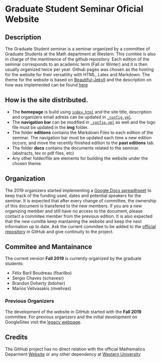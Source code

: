 # Graduate Student Seminar Oficial Website

## Description

The Graduate Student seminar is a seminar organized by a committee of Graduate Students at the Math department at Western. This comitee is also in charge of the mantinence of the github repository.
Each edition of the seminar corresponds to an academic term (Fall or Winter) and it is then usually organized twice per year. 
Github pages was chosen as the hosting for the website for their versatility with HTML, Latex and Markdown.
The theme for the website is based on [Beautiful-Jekyll](https://github.com/daattali/beautiful-jekyll) and the description on how was implemented can be found [here](https://github.com/UWOMathGrad/UWOMathGrad.github.io/blob/master/README_OLD.md)

## How is the site distributed.

- The **homepage** is build using [`index.html`](./index.html) and the site title, description and organizers email adress can be updated in [`_config.yml`](./_config.yml).
- The **navigation bar** can be modified in [`_config.yml`](./_config.yml) as well and the logo file must be updated in the **img** folder.
- The folder **editions** contains the Markdown Files to each edition of the seminar. The navigation bar must be updated each time a new edition occurs; and move the recently finished edition to the **past editions** tab.
- The folder **docs** contains the documents related to the seminar. (abstracts, tex or pdf files, etc)
- Any other folder/file are elements for building the website under the chosen theme.


## Organization

The 2019 organizers started implementing a [Google Docs spreadhseet](https://docs.google.com/spreadsheets/d/1xmKC9H9zwDQFBtqjQcaKW6DqvJvyuQSYxZIxEgGOeFo/edit#gid=0) to keep track of the funding used, dates and potential speakers for the seminar.
It is expected that after every change of committee, the ownership of this document is transfered to the new members. If you are a new organizing member and still have no access to the document, please contact a commitee member from the previous edition.
It is also expected that the new comitte keep mantaining the website and keep the next information up to date. Ask the current commitee to be added to the [official repository](https://github.com/UWOMathGrad) in GitHub and give continuity to the project.

## Commitee and Mantainance

The current version **Fall 2019** is currently organized by the graduate students:

- Félix Baril Boudreau (fbarilbo)
- Sergio Chaves (schavesr)
- Brandon Doherty (bdoher)
- Marios Velivasakis (mvelivas)

### Previous Organizers

The development of the website in GitHub started with the **Fall 2019** committee. For previous organizers and the initial development on GoogleSites visit the [legacy webpage](https://sites.google.com/site/uwograduateseminar/home).

## Credits

The GitHub project has no direct relation with the official Mathematics Deparment [Website](https://www.math.uwo.ca/) or any other dependency at [Western University](https://www.uwo.ca/)
